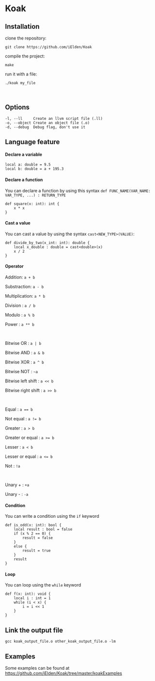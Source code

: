 # Koak

## Installation

clone the repository:

    git clone https://github.com/iElden/Koak
compile the project:

    make
run it with a file:

    ./koak my_file

<br>

## Options
    -l, --ll     Create an llvm script file (.ll)
    -o, --object Create an object file (.o)
    -d, --debug  Debug flag, don't use it

## Language feature

#### Declare a variable
    local a: double = 9.5
    local b: double = a + 195.3
    
#### Declare a function
You can declare a function by using this syntax `def FUNC_NAME(VAR_NAME: VAR_TYPE, ...) : RETURN_TYPE`
    
    def square(x: int): int {
        x * x
    }
    
#### Cast a value
You can cast a value by using the syntax `cast<NEW_TYPE>(VALUE)`:
    
    def divide_by_two(x_int: int): double {
        local x_double : double = cast<double>(x)
        x / 2
    }

#### Operator
Addition: `a + b`

Substraction: `a - b`

Multiplication: `a * b`

Division : `a / b`

Modulo : `a % b`

Power : `a ** b`

<br>

Bitwise OR : `a | b`

Bitwise AND : `a & b`

Bitwise XOR : `a ^ b`

Bitwise NOT : `~a`

Bitwise left shift : `a << b`

Bitwise right shift : `a >> b`

<br>

Equal : `a == b`

Not equal : `a != b`

Greater : `a > b`

Greater or equal : `a >= b`

Lesser : `a < b`

Lesser or equal : `a <= b`

Not : `!a`

<br>

Unary + : `+a`

Unary - : `-a`

#### Condition
You can write a condition using the `if` keyword

    def is_odd(x: int): bool {
        local result : bool = false
        if (x % 2 == 0) {
            result = false
        }
        else {
            result = true
        }
        result
    }


#### Loop
You can loop using the `while` keyword

    def f(x: int): void {
        local i : int = 1
        while (i < x) {
            i = i << 1
        }
    }


## Link the output file

    gcc koak_output_file.o other_koak_output_file.o -lm

## Examples
Some examples can be found at https://github.com/iElden/Koak/tree/master/koakExamples
